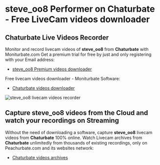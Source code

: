 # steve_oo8 Performer on Chaturbate - Free LiveCam videos downloader

## Chaturbate Live Videos Recorder

Monitor and record livecam videos of **steve_oo8** from **Chaturbate** with Moniturbate.com
Get a premium trial for free by just and only registering with your Email address:
* [steve_oo8 Premium videos downloader](https://moniturbate.com/request-demo-licence-key.html)

Free livecam videos downloader - Moniturbate Software:
* [Chaturbate videos downloader](https://moniturbate.com/moniturbate-download-software.html)

![steve_oo8 livecam videos recorder](https://peachurnet.com/templates/moniturbate-software.png)


## Capture steve_oo8 videos from the Cloud and watch your recordings on Streaming

Without the need of downloading a software, capture **steve_oo8** livecam videos from **Chaturbate** 100% online.
Watch Livecam archives from **Chaturbate** unlimitedly from thousands of existing recordings, only on Peachurbate.com and its websites network:
* [Chaturbate videos archives](https://peachurnet.com/)